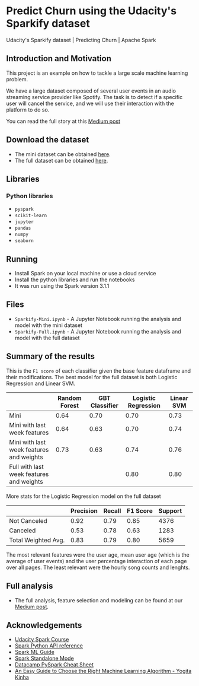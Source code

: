 # Predict Churn using the Udacity's Sparkify dataset

Udacity's Sparkify dataset | Predicting Churn | Apache Spark

## Introduction and Motivation

This project is an example on how to tackle a large scale machine learning problem.

We have a large dataset composed of several user events in an audio streaming service provider like Spotify.
The task is to detect if a specific user will cancel the service, and we will use their interaction with
the platform to do so.

You can read the full story at this [Medium post](https://reneoctavio.medium.com/large-scale-churn-prediction-using-apache-spark-8d62febee52c)

## Download the dataset

- The mini dataset can be obtained [here](https://1drv.ms/u/s!AjZCiYkckpt_hY8biIoQoRfMM2mRfQ?e=zdQA2k).
- The full dataset can be obtained [here](http://udacity-dsnd.s3.amazonaws.com/sparkify/mini_sparkify_event_data.json).

## Libraries

### Python libraries

- `pyspark`
- `scikit-learn`
- `jupyter`
- `pandas`
- `numpy`
- `seaborn`

## Running

- Install Spark on your local machine or use a cloud service
- Install the python libraries and run the notebooks
- It was run using the Spark version 3.1.1

## Files

- `Sparkify-Mini.ipynb` - A Jupyter Notebook running the analysis and model with the mini dataset
- `Sparkify-Full.ipynb` - A Jupyter Notebook running the analysis and model with the full dataset

## Summary of the results

This is the `F1 score` of each classifier given the base feature dataframe and their modifications.
The best model for the full dataset is both Logistic Regression and Linear SVM.

|                                          | Random Forest | GBT Classifier | Logistic Regression | Linear SVM |
| ---------------------------------------- | ------------- | -------------- | ------------------- | ---------- |
| Mini                                     | 0.64          | 0.70           | 0.70                | 0.73       |
| Mini with last week features             | 0.64          | 0.63           | 0.70                | 0.74       |
| Mini with last week features and weights | 0.73          | 0.63           | 0.74                | 0.76       |
| Full with last week features and weights |               |                | 0.80                | 0.80       |

More stats for the Logistic Regression model on the full dataset

|                     | Precision | Recall | F1 Score | Support |
| ------------------- | --------- | ------ | -------- | ------- |
| Not Canceled        | 0.92      | 0.79   | 0.85     | 4376    |
| Canceled            | 0.53      | 0.78   | 0.63     | 1283    |
| Total Weighted Avg. | 0.83      | 0.79   | 0.80     | 5659    |

The most relevant features were the user age, mean user age (which is the average of user events) and the user percentage interaction of each page over all pages. The least relevant were the hourly song counts and lenghts.

## Full analysis

- The full analysis, feature selection and modeling can be found at our [Medium post](https://reneoctavio.medium.com/large-scale-churn-prediction-using-apache-spark-8d62febee52c).

## Acknowledgements

- [Udacity Spark Course](https://www.udacity.com/course/learn-spark-at-udacity--ud2002)
- [Spark Python API reference](https://spark.apache.org/docs/latest/api/python/reference/index.html)
- [Spark ML Guide](https://spark.apache.org/docs/latest/ml-guide.html)
- [Spark Standalone Mode](https://spark.apache.org/docs/latest/spark-standalone.html)
- [Datacamp PySpark Cheat Sheet](https://s3.amazonaws.com/assets.datacamp.com/blog_assets/PySpark_SQL_Cheat_Sheet_Python.pdf)
- [An Easy Guide to Choose the Right Machine Learning Algorithm - Yogita Kinha](https://www.kdnuggets.com/2020/05/guide-choose-right-machine-learning-algorithm.html)
